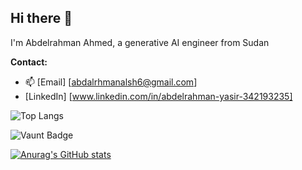 ## Hi there 👋

I'm Abdelrahman Ahmed, a  generative AI engineer from Sudan 

**Contact:**
* 📫 [Email] [abdalrhmanalsh6@gmail.com]
* [LinkedIn] [www.linkedin.com/in/abdelrahman-yasir-342193235]

![Top Langs](https://github-readme-stats.vercel.app/api/top-langs/?username=AB-y1&hide_progress=true)

![Vaunt Badge](https://api.vaunt.dev/v1/github/entities/AB-y1/contributions?format=svg&private=false)  
  
[![Anurag's GitHub stats](https://github-readme-stats.vercel.app/api?username=Abdelrahman)](https://github.com/anuraghazra/github-readme-stats)






<!--
**AB-y1/AB-y1** is a ✨ _special_ ✨ repository because its `README.md` (this file) appears on your GitHub profile.

Here are some ideas to get you started:

- 🔭 I’m currently working on ...
- 🌱 I’m currently learning ...
- 👯 I’m looking to collaborate on ...
- 🤔 I’m looking for help with ...
- 💬 Ask me about ...
- 📫 How to reach me: ...
- 😄 Pronouns: ...
- ⚡ Fun fact: ...
-->
